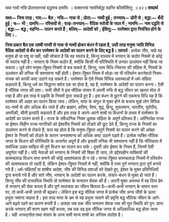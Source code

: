 

यथा गावो नसि प्रोतास्तन्त्यां बद्धाश्च दामभि: । वाक्तन्त्यां नामभिर्बद्धा वहन्ति बलिमीशितु: ॥ ४२॥ **शब्दार्थ** 

**यथा—** **जिस तरह** **; गाव:—** **बैल** **; नसि—** **नाक से** **; प्रोता:—** **नाथी हुई** **; तन्त्याम्—** **डोरी से** **; बद्धा:—** **बँधी हुई** **; च—** **भी** **;** **दामभि:—** **रस्सियों से** **; वाक्-तन्त्याम्—** **वैदिक स्तोत्रों के जाल में** **; नामभि:—** **नाम पद्धति से** **; बद्धा:—** **बद्ध** **; वहन्ति—** **पालन** **करते हैं** **; बलिम्—** **आदेशों को** **; ईशितु:—** **परमेश्वर द्वारा नियंत्रित होने के लिए।** **.** 

**जिस प्रकार बैल एक लश्बी रस्सी से नाक से नत्थी होकर बंधन में रहता है, उसी तरह मनुष्य** **जाति विभिन्न वैदिक आदेशों से बँध कर परमेश्वर के आदेशों का पालन करने के लिए बद्ध है।** **तात्पर्य** : प्रत्येक जीव, चाहे वह मनुष्य हो या पशु या पक्षी, यही सोचता है कि वह स्वतंत्र है, किन्तु वास्तव में भगवान् के कठोर नियमों से कोई भी स्वतंत्र नहीं है। भगवान् के नियम कठोर हैं, क्योंकि किसी भी परिस्थिति में उनका उल्लंघन नहीं किया जा सकता। धूर्त लोग मनुष्य-निॢमत नियमों से बच सकते हैं, किन्तु, परम विधि-नियन्ता की संहिता में, नियमों के उल्लंघन की तनिक भी सश्भावना नहीं होती। ईश्वर-निॢमत नियम में थोड़ा-सा भी परिवर्तन करनेवाले नियम-भंजक को काफी कष्ट उठाने पड़ सकते हैं। परमेश्वर के ऐसे नियम विभिन्न अवस्थाओं में धर्म-संहिता कहलाते हैं, किन्तु धर्म का सिद्धान्त सर्वत्र एक सा होता है, यह है, परमेश्वर के आदेशों का पालन करना। ऐसी है भौतिक जगत की दशा। सभी जीवों ने इस भौतिक संसार में अपनी रुचि से बद्ध जीवन का खतरा मोल ले रखा है और इस तरह वे प्रकृति के नियमों द्वारा जकड़े हुए हैं। इस बंधन से छूटने की एकमात्र विधि यह है कि परमेश्वर की आज्ञा का पालन किया जाय। लेकिन, माया के चंगुल से मुक्त होने के बजाय मूर्ख लोग विभिन्न पद-नामों से और अधिक बँध जाते हैं और ब्राह्मण, क्षत्रिय, वैश्य, शूद्र, हिन्दू, मुसलमान, भारतीय, यूरोपीय, अमरीकी, चीनी इत्यादि कहलाते हैं और इस तरह वे अपने-अपने शाषों या विधानों के प्रभाव में परमेश्वर के आदेशों का पालन करते हैं। राज्य के संवैधानिक नियम धाॢमक संहिता के अपूर्ण प्रतिरूप हैं। धर्मनिरपेक्ष राज्य या ईश्वर-विहीन राज्य नागरिकों को ईश्वरीय नियमों को तोडऩे की छूट देते हैं, किन्तु राज्य के नियमों का उल्लंघन करने से रोकते हैं; फल यह होता है कि मनुष्य-निॢमत अपूर्ण नियमों का पालन करने की अपेक्षा ईश्वर के नियमों को तोडऩे के कारण जनसामान्य को अधिक कष्ट उठाने पड़ते हैं। प्रत्येक व्यक्ति भौतिक जगत के विधान की परिस्थिति के अन्तर्गत अपूर्ण है और इसकी तनिक भी सश्भावना नहीं है कि भौतिकता में सर्वाधिक उन्नत व्यकि्त भी पूर्ण विधान का पालन कर सके। दूसरी ओर ईश्वर के नियम हैं, जिनमें ऐसी अपूर्णता नहीं है। यदि नेताओं को भगवान् के नियमों की शिक्षा दी जाय, तो उद्देश्यहीन व्यक्तियों की कामचलाऊ विधान सभा बनाने की कोई आवश्यकता ही न रहे। मानव-निॢमत कामचलाऊ नियमों में परिवर्तन की आवश्यकता तो रहती है, लेकिन ईश्वर-निॢमत नियमों में नहीं, क्योंकि वे परम पूर्ण भगवान् द्वारा पूर्ण बनाये गयेे हैं। धर्म-संहिताएँ या शाषीय आदेश, जीव की विभिन्न दशाओं को देखते हुए, ईश्वर के मुक्त प्रतिनिधियों द्वारा बनाये गये हैं और सारे जीव, भगवान् के आदेशों का पालन करके, संसार-बंधन से मुक्त हो जाते हैं। किन्तु जीव की वास्तविक स्थिति तो परमेश्वर के सनातन सेवक की है। अपनी मुक्त अवस्था में वह दिव्य प्रेम से भगवान् की सेवा करता है और पूर्ण स्वतंत्रता का जीवन बिताता है—कभी-कभी भगवान् के समान स्तर पर, तो कभी-कभी उनसे भी बढ़कर। लेकिन इस बद्ध भौतिक जगत में प्रत्येक जीव अन्य जीवों के ऊपर प्रभुता जमाना चाहता है। इस तरह माया के भ्रम से यह प्रभुत्व जताने की प्रवृत्ति बद्ध भौतिक जीवन के आगे-आगे बढ़ते रहने का कारण बनती है। अतएव जब तक जीव सनातन सेवक भाव की मूल स्थिति को पुन: प्राप्त करके भगवान् की शरण ग्रहण नहीं करता, तब तक वह इस भौतिक जगत से अधिकाधिक बद्ध होता जाता है। यही *भगवद्गीता* तथा संसार के अन्य सभी मान्य शाषों का अन्तिम उपदेश है। 